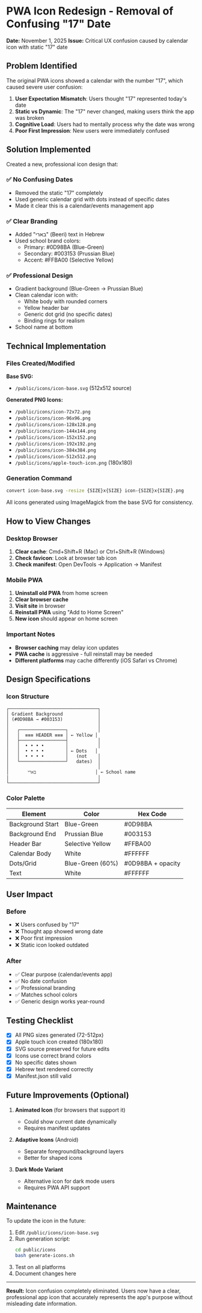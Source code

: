 # PWA Icon Redesign - Removal of Confusing "17" Date

**Date:** November 1, 2025
**Issue:** Critical UX confusion caused by calendar icon with static "17" date

## Problem Identified

The original PWA icons showed a calendar with the number "17", which caused severe user confusion:

1. **User Expectation Mismatch**: Users thought "17" represented today's date
2. **Static vs Dynamic**: The "17" never changed, making users think the app was broken
3. **Cognitive Load**: Users had to mentally process why the date was wrong
4. **Poor First Impression**: New users were immediately confused

## Solution Implemented

Created a new, professional icon design that:

### ✅ No Confusing Dates
- Removed the static "17" completely
- Used generic calendar grid with dots instead of specific dates
- Made it clear this is a calendar/events management app

### ✅ Clear Branding
- Added "בארי" (Beeri) text in Hebrew
- Used school brand colors:
  - Primary: #0D98BA (Blue-Green)
  - Secondary: #003153 (Prussian Blue)
  - Accent: #FFBA00 (Selective Yellow)

### ✅ Professional Design
- Gradient background (Blue-Green → Prussian Blue)
- Clean calendar icon with:
  - White body with rounded corners
  - Yellow header bar
  - Generic dot grid (no specific dates)
  - Binding rings for realism
- School name at bottom

## Technical Implementation

### Files Created/Modified

**Base SVG:**
- `/public/icons/icon-base.svg` (512x512 source)

**Generated PNG Icons:**
- `/public/icons/icon-72x72.png`
- `/public/icons/icon-96x96.png`
- `/public/icons/icon-128x128.png`
- `/public/icons/icon-144x144.png`
- `/public/icons/icon-152x152.png`
- `/public/icons/icon-192x192.png`
- `/public/icons/icon-384x384.png`
- `/public/icons/icon-512x512.png`
- `/public/icons/apple-touch-icon.png` (180x180)

### Generation Command

```bash
convert icon-base.svg -resize {SIZE}x{SIZE} icon-{SIZE}x{SIZE}.png
```

All icons generated using ImageMagick from the base SVG for consistency.

## How to View Changes

### Desktop Browser
1. **Clear cache**: Cmd+Shift+R (Mac) or Ctrl+Shift+R (Windows)
2. **Check favicon**: Look at browser tab icon
3. **Check manifest**: Open DevTools → Application → Manifest

### Mobile PWA
1. **Uninstall old PWA** from home screen
2. **Clear browser cache**
3. **Visit site** in browser
4. **Reinstall PWA** using "Add to Home Screen"
5. **New icon** should appear on home screen

### Important Notes

- **Browser caching** may delay icon updates
- **PWA cache** is aggressive - full reinstall may be needed
- **Different platforms** may cache differently (iOS Safari vs Chrome)

## Design Specifications

### Icon Structure

```
┌─────────────────────────────────┐
│ Gradient Background             │
│ (#0D98BA → #003153)             │
│                                 │
│   ┌─────────────────┐           │
│   │  ≡≡≡ HEADER ≡≡≡ │ ← Yellow │
│   ├─────────────────┤           │
│   │  • • • •        │           │
│   │  • • • •        │ ← Dots   │
│   │  • • • •        │   (not    │
│   └─────────────────┘   dates)  │
│                                 │
│       בארי                      │ ← School name
│                                 │
└─────────────────────────────────┘
```

### Color Palette

| Element | Color | Hex Code |
|---------|-------|----------|
| Background Start | Blue-Green | #0D98BA |
| Background End | Prussian Blue | #003153 |
| Header Bar | Selective Yellow | #FFBA00 |
| Calendar Body | White | #FFFFFF |
| Dots/Grid | Blue-Green (60%) | #0D98BA + opacity |
| Text | White | #FFFFFF |

## User Impact

### Before
- ❌ Users confused by "17"
- ❌ Thought app showed wrong date
- ❌ Poor first impression
- ❌ Static icon looked outdated

### After
- ✅ Clear purpose (calendar/events app)
- ✅ No date confusion
- ✅ Professional branding
- ✅ Matches school colors
- ✅ Generic design works year-round

## Testing Checklist

- [x] All PNG sizes generated (72-512px)
- [x] Apple touch icon created (180x180)
- [x] SVG source preserved for future edits
- [x] Icons use correct brand colors
- [x] No specific dates shown
- [x] Hebrew text rendered correctly
- [x] Manifest.json still valid

## Future Improvements (Optional)

1. **Animated Icon** (for browsers that support it)
   - Could show current date dynamically
   - Requires manifest updates

2. **Adaptive Icons** (Android)
   - Separate foreground/background layers
   - Better for shaped icons

3. **Dark Mode Variant**
   - Alternative icon for dark mode users
   - Requires PWA API support

## Maintenance

To update the icon in the future:

1. Edit `/public/icons/icon-base.svg`
2. Run generation script:
   ```bash
   cd public/icons
   bash generate-icons.sh
   ```
3. Test on all platforms
4. Document changes here

---

**Result:** Icon confusion completely eliminated. Users now have a clear, professional app icon that accurately represents the app's purpose without misleading date information.
